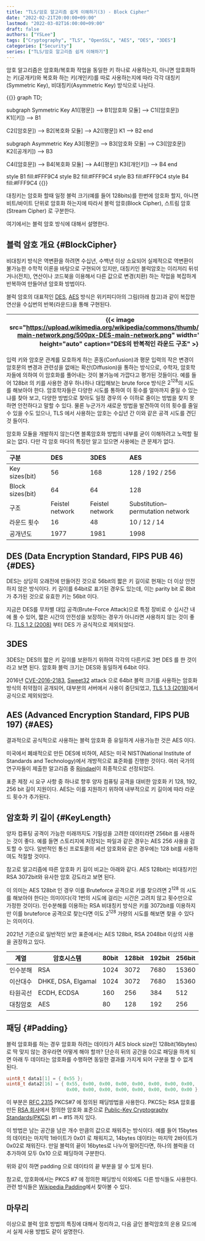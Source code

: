 ```yaml
---
title: "TLS/암호 알고리즘 쉽게 이해하기(3) - Block Cipher"
date: "2022-02-21T20:00:00+09:00"
lastmod: "2022-03-02T16:00:00+09:00"
draft: false
authors: ["YSLee"]
tags: ["Cryptography", "TLS", "OpenSSL", "AES", "DES", "3DES"]
categories: ["Security"]
series: ["TLS/암호 알고리즘 쉽게 이해하기"]
---
```


암호 알고리즘은 암호화/복호화 작업을 동일한 키 하나로 사용하는지, 아니면 암호화하는 키(공개키)와 복호화 하는 키(개인키)를 따로 사용하는지에 따라 각각 대칭키(Symmetric Key), 비대칭키(Asymmetric Key) 방식으로 나뉜다.

{{<mermaid>}}
graph TD;

subgraph Symmetric Key
A1([평문]) --> B1[암호화 모듈] --> C1([암호문])
K1([키]) --> B1

C2([암호문]) --> B2[복호화 모듈] --> A2([평문])
K1 --> B2
end

subgraph Asymmetric Key
A3([평문]) --> B3[암호화 모듈] --> C3([암호문])
K2([공개키]) --> B3

C4([암호문]) --> B4[복호화 모듈] --> A4([평문])
K3([개인키]) --> B4
end

style B1 fill:#FFF9C4
style B2 fill:#FFF9C4
style B3 fill:#FFF9C4
style B4 fill:#FFF9C4
{{</mermaid>}}

대칭키는 암호화 할때 일정 블럭 크기(예를 들어 128bits)를 한번에 암호화 할지, 아니면 비트/바이트 단위로 암호화 하는지에 따라서 블럭 암호(Block Cipher), 스트림 암호(Stream Cipher) 로 구분한다.

여기에서는 블럭 암호 방식에 대해서 설명한다.

## 블럭 암호 개요 {#BlockCipher}

비대칭키 방식은 역변환을 하려면 수십년, 수백년 이상 소요되어 실제적으로 역변환이 불가능한 수학적 이론을 바탕으로 구현되어 있지만,
대칭키인 블럭암호는 이리저리 뒤섞거나(전치), 연산이나 코드북을 이용해서 다른 값으로 변경(치환) 하는 작업을 복잡하게 반복하여 만들어낸 암호화 방법이다.

블럭 암호의 대표적인 [DES](https://en.wikipedia.org/wiki/Data_Encryption_Standard), [AES](https://en.wikipedia.org/wiki/Advanced_Encryption_Standard) 방식은 위키피디아의 그림(아래 참고)과 같이 복잡한 연산을 수십번의 반복(라운드)을 통해 구현된다.

| {{< image src="https://upload.wikimedia.org/wikipedia/commons/thumb/6/6a/DES-main-network.png/500px-DES-main-network.png" width="200px" height="auto" caption="DES의 반복적인 라운드 구조" >}} | {{< image src="https://upload.wikimedia.org/wikipedia/commons/5/50/AES_%28Rijndael%29_Round_Function.png" width="300px" height="auto" caption="AES 라운드 함수의 구성" >}} |
| ---------------------------------------------------------------------------------------------------------------------------------------------------------------------------------------------- | -------------------------------------------------------------------------------------------------------------------------------------------------------------------------- |

입력 키와 암호문 관계를 모호하게 하는 혼동(Confusion)과 평문 입력의 작은 변경이 암호문의 변경과 관련성을 없애는 확산(Diffusion)을 통하는 방식으로,
수학자, 암호학자들에 의하여 이 암호화를 풀어내는 것이 불가능에 가깝다고 평가된 것들이다.
예를 들어 128bit 의 키를 사용한 경우 하나하나 대입해보는 brute force 방식은 $2^{128}$의 시도를 해보아야 한다. 암호학자들은 다양한 시도를 통하여 이 횟수를 얼마까지 줄일 수 있는냐를 찾아 보고, 다양한 방법으로 찾아도 일정 경우의 수 이하로 줄이는 방법을 찾지 못하면 안전하다고 말할 수 있다. 물론 누군가가 새로운 방법을 발견하여 이의 횟수를 줄일 수 있을 수도 있으나, TLS 에서 사용하는 암호는 수십년 간 이와 같은 공격 시도를 견딘 것 들이다.

암호화 모듈을 개발하지 않는다면 블록암호화 방법의 내부를 굳이 이해하려고 노력할 필요는 없다. 다만 각 암호 마다의 특징만 알고 있으면 사용에는 큰 문제가 없다.

| 구분             | DES             | 3DES            | AES                              |
| :--------------- | :-------------- | :-------------- | :------------------------------- |
| Key sizes(bit)   | 56              | 168             | 128 / 192 / 256                  |
| Block sizes(bit) | 64              | 64              | 128                              |
| 구조             | Feistel network | Feistel network | Substitution–permutation network |
| 라운드 횟수      | 16              | 48              | 10 / 12 / 14                     |
| 공개년도         | 1977            | 1981            | 1998                             |

## DES (Data Encryption Standard, FIPS PUB 46) {#DES}

DES는 상당히 오래전에 만들어진 것으로 56bit의 짧은 키 길이로 현재는 더 이상 안전하지 않은 방식이다. 키 길이를 64bit로 표기된 경우도 있는데, 이는 parity bit 로 8bit가 추가된 것으로 유효한 키는 56bit 이다.

지금은 DES를 무차별 대입 공격(Brute-Force Attack)으로 특정 장비로 수 십시간 내에 풀 수 있어, 짧은 시간의 안전성을 보장하는 경우가 아니라면 사용하지 않는 것이 좋다.
[TLS 1.2 (2008)](https://datatracker.ietf.org/doc/html/rfc5246#appendix-B) 부터 DES 가 공식적으로 제외되었다.

## 3DES

3DES는 DES의 짧은 키 길이를 보완하기 위하여 각각의 다른키로 3번 DES 를 한 것이라고 보면 된다. 암호화 블럭 크기는 DES와 동일하게 64bit 이다.

2016년 [CVE-2016-2183](https://cve.mitre.org/cgi-bin/cvename.cgi?name=CVE-2016-2183), [Sweet32](https://sweet32.info/) attack 으로 64bit 블럭 크기를 사용하는 암호화 방식의 취약점이 공개되어, 대부분의 서버에서 사용이 중단되었고,
[TLS 1.3 (2018)](https://datatracker.ietf.org/doc/html/rfc8446)에서 공식으로 제외되었다.

## AES (Advanced Encryption Standard, FIPS PUB 197) {#AES}

결과적으로 공식적으로 사용하는 블럭 암호화 중 유일하게 사용가능한 것은 AES 이다.

미국에서 폐쇄적으로 만든 DES에 비하여, AES는 미국 NIST(National Institute of Standards and Technology)에서 개방적으로 표준화를 진행한 것이다.
여러 국가의 연구자들이 제출한 알고리즘 중 [Rijndael](https://csrc.nist.gov/csrc/media/projects/cryptographic-standards-and-guidelines/documents/aes-development/rijndael-ammended.pdf)이 최종적으로 선정되었다.

표준 제정 시 요구 사항 중 하나로 향후 양자 컴퓨팅 공격을 대비한 암호화 키 128, 192, 256 bit 길이 지원이다.
AES는 이를 지원하기 위하여 내부적으로 키 길이에 따라 라운드 횟수가 추가된다.

## 암호화 키 길이 {#KeyLength}

양자 컴퓨팅 공격이 가능한 미래까지도 기밀성을 고려한 데이터라면 256bit 를 사용하는 것이 좋다.
예를 들면 스토리지에 저장되는 파일과 같은 경우는 AES 256 사용을 검토할 수 있다.
일반적인 통신 프로토콜의 세션 암호화와 같은 경우에는 128 bit를 사용하여도 적절할 것이다.

참고로 알고리즘에 따른 암호화 키 길이 비교는 아래와 같다.
AES 128bit는 비대칭키인 RSA 3072bit와 유사한 암호 강도라고 보면 된다.

이 의미는 AES 128bit 인 경우 이를 Bruteforce 공격으로 키를 찾으려면 $2^{128}$ 의 시도를 해보아야 한다는 의미이다(각 1번의 시도에 걸리는 시간은 고려치 않고 횟수만으로 가정한 것이다).
인수분해를 이용하는 RSA 비대칭키 방식은 키를 3072bit를 이용하지만 이를 bruteforce 공격으로 찾는다면 이도 $2^{128}$ 가량의 시도를 해보면 찾을 수 있다는 의미이다.

2021년 기준으로 일반적인 보안 표준에서는 AES 128bit, RSA 2048bit 이상의 사용을 권장하고 있다.

| 계열     | 암호시스템         | 80bit | 128bit | 192bit | 256bit |
| -------- | ------------------ | ----- | ------ | ------ | ------ |
| 인수분해 | RSA                | 1024  | 3072   | 7680   | 15360  |
| 이산대수 | DHKE, DSA, Elgamal | 1024  | 3072   | 7680   | 15360  |
| 타원곡선 | ECDH, ECDSA        | 160   | 256    | 384    | 512    |
| 대칭암호 | AES                | 80    | 128    | 192    | 256    |

## 패딩 {#Padding}

블럭 암호화를 하는 경우 암호화 하려는 데이타가 AES block size인 128bit(16bytes)로 딱 맞지 않는 경우라면 어떻게 해야 할까?
단순히 뒤의 공간을 0으로 패딩을 하게 되면 아래 두 데이타는 암호화를 수행하면 동일한 결과를 가지게 되어 구분을 할 수 없게 된다.

```C
uint8_t data1[1] = { 0x55 };
uint8_t data2[16] = { 0x55, 0x00, 0x00, 0x00, 0x00, 0x00, 0x00, 0x00,
                      0x00, 0x00, 0x00, 0x00, 0x00, 0x00, 0x00, 0x00 };
```

이 부분은 [RFC 2315](https://datatracker.ietf.org/doc/html/rfc2315) PKCS#7 에 정의된 패딩방법을 사용한다.
PKCS는 RSA 암호를 만든 [RSA 회사](https://www.rsa.com/)에서 정의한 암호화 표준으로 [Public-Key Cryptography Standards(PKCS)](https://web.archive.org/web/20061209135809/http://www.rsasecurity.com/rsalabs/node.asp?id=2124) #1 ~ #15 까지 있다.

이 방법은 남는 공간을 남은 개수 만큼의 값으로 채워주는 방식이다.
예를 들어 15bytes의 데이타는 마지막 1바이트가 0x01 로 채워지고, 14bytes 데이타는 마지막 2바이트가 0x02로 채워진다.
만일 블럭의 끝이 16bytes로 나누어 떨어진다면, 하나의 블럭을 더 추가하여 모두 0x10 으로 패딩하여 구분한다.

위와 같이 하면 padding 으로 데이타의 끝 부분을 알 수 있게 된다.

참고로, 암호화에서는 PKCS #7 에 정의한 패딩방식 이외에도 다른 방식들도 사용한다.
관련 방식들은 [Wikipedia Padding](<https://en.wikipedia.org/wiki/Padding_(cryptography)>)에서 찾아볼 수 있다.

## 마무리

이상으로 블럭 암호 방법의 특징에 대해서 정리하고, 다음 글인 블럭암호의 운용 모드에서 실제 사용 방법도 같이 설명한다.
